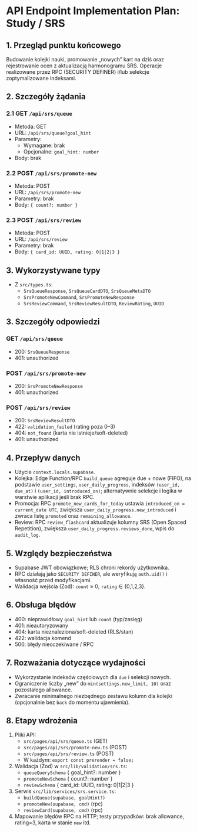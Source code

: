 # API Endpoint Implementation Plan: Study / SRS

## 1. Przegląd punktu końcowego

Budowanie kolejki nauki, promowanie „nowych” kart na dziś oraz rejestrowanie ocen z aktualizacją harmonogramu SRS. Operacje realizowane przez RPC (SECURITY DEFINER) i/lub selekcje zoptymalizowane indeksami.

## 2. Szczegóły żądania

### 2.1 GET `/api/srs/queue`

- Metoda: GET
- URL: `/api/srs/queue?goal_hint`
- Parametry:
  - Wymagane: brak
  - Opcjonalne: `goal_hint: number`
- Body: brak

### 2.2 POST `/api/srs/promote-new`

- Metoda: POST
- URL: `/api/srs/promote-new`
- Parametry: brak
- Body: `{ count?: number }`

### 2.3 POST `/api/srs/review`

- Metoda: POST
- URL: `/api/srs/review`
- Parametry: brak
- Body: `{ card_id: UUID, rating: 0|1|2|3 }`

## 3. Wykorzystywane typy

- Z `src/types.ts`:
  - `SrsQueueResponse`, `SrsQueueCardDTO`, `SrsQueueMetaDTO`
  - `SrsPromoteNewCommand`, `SrsPromoteNewResponse`
  - `SrsReviewCommand`, `SrsReviewResultDTO`, `ReviewRating`, `UUID`

## 3. Szczegóły odpowiedzi

### GET `/api/srs/queue`

- 200: `SrsQueueResponse`
- 401: unauthorized

### POST `/api/srs/promote-new`

- 200: `SrsPromoteNewResponse`
- 401: unauthorized

### POST `/api/srs/review`

- 200: `SrsReviewResultDTO`
- 422: `validation_failed` (rating poza 0–3)
- 404: `not_found` (karta nie istnieje/soft-deleted)
- 401: unauthorized

## 4. Przepływ danych

- Użycie `context.locals.supabase`.
- Kolejka: Edge Function/RPC `build_queue` agreguje due + nowe (FIFO), na podstawie `user_settings`, `user_daily_progress`, indeksów `(user_id, due_at)` i `(user_id, introduced_on)`; alternatywnie selekcje i logika w warstwie aplikacji jeśli brak RPC.
- Promocja: RPC `promote_new_cards_for_today` ustawia `introduced_on = current_date UTC`, zwiększa `user_daily_progress.new_introduced` i zwraca listę `promoted` oraz `remaining_allowance`.
- Review: RPC `review_flashcard` aktualizuje kolumny SRS (Open Spaced Repetition), zwiększa `user_daily_progress.reviews_done`, wpis do `audit_log`.

## 5. Względy bezpieczeństwa

- Supabase JWT obowiązkowe; RLS chroni rekordy użytkownika.
- RPC działają jako `SECURITY DEFINER`, ale weryfikują `auth.uid()` i własność przed modyfikacjami.
- Walidacja wejścia (Zod): `count` ≥ 0; `rating` ∈ {0,1,2,3}.

## 6. Obsługa błędów

- 400: nieprawidłowy `goal_hint` lub `count` (typ/zasięg)
- 401: nieautoryzowany
- 404: karta nieznaleziona/soft-deleted (RLS/stan)
- 422: walidacja komend
- 500: błędy nieoczekiwane / RPC

## 7. Rozważania dotyczące wydajności

- Wykorzystanie indeksów częściowych dla `due` i selekcji nowych.
- Ograniczenie liczby „new” do `min(settings.new_limit, 10)` oraz pozostałego allowance.
- Zwracanie minimalnego niezbędnego zestawu kolumn dla kolejki (opcjonalnie bez `back` do momentu ujawnienia).

## 8. Etapy wdrożenia

1. Pliki API:
   - `src/pages/api/srs/queue.ts` (GET)
   - `src/pages/api/srs/promote-new.ts` (POST)
   - `src/pages/api/srs/review.ts` (POST)
   - W każdym: `export const prerender = false;`
2. Walidacja (Zod) w `src/lib/validation/srs.ts`:
   - `queueQuerySchema` { goal_hint?: number }
   - `promoteNewSchema` { count?: number }
   - `reviewSchema` { card_id: UUID, rating: 0|1|2|3 }
3. Serwis `src/lib/services/srs.service.ts`:
   - `buildQueue(supabase, goalHint?)`
   - `promoteNew(supabase, cmd)` (rpc)
   - `reviewCard(supabase, cmd)` (rpc)
4. Mapowanie błędów RPC na HTTP; testy przypadków: brak allowance, rating=3, karta w stanie `new` itd.

